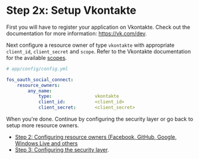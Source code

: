 Step 2x: Setup Vkontakte
========================
First you will have to register your application on Vkontakte. Check out the
documentation for more information: https://vk.com/dev.

Next configure a resource owner of type `vkontakte` with appropriate
`client_id`, `client_secret` and `scope`. Refer to the Vkontakte documentation
for the available [scopes](https://vk.com/dev/permissions).

```yaml
# app/config/config.yml

fos_oauth_social_connect:
    resource_owners:
        any_name:
            type:                vkontakte
            client_id:           <client_id>
            client_secret:       <client_secret>
```

When you're done. Continue by configuring the security layer or go back to
setup more resource owners.

- [Step 2: Configuring resource owners (Facebook, GitHub, Google, Windows Live and others](../2-configuring_resource_owners.md)
- [Step 3: Configuring the security layer](../3-configuring_the_security_layer.md).
